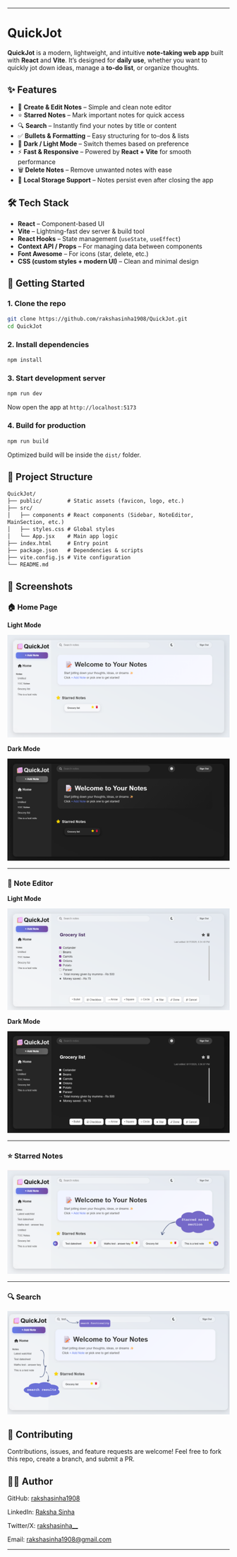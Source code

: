 
---

# QuickJot

**QuickJot** is a modern, lightweight, and intuitive **note-taking web app** built with **React** and **Vite**.
It’s designed for **daily use**, whether you want to quickly jot down ideas, manage a **to-do list**, or organize thoughts.

## ✨ Features

* 📝 **Create & Edit Notes** – Simple and clean note editor
* ⭐ **Starred Notes** – Mark important notes for quick access
* 🔍 **Search** – Instantly find your notes by title or content
* ✅ **Bullets & Formatting** – Easy structuring for to-dos & lists
* 🌙 **Dark / Light Mode** – Switch themes based on preference
* ⚡ **Fast & Responsive** – Powered by **React + Vite** for smooth performance
* 🗑️ **Delete Notes** – Remove unwanted notes with ease
* 💾 **Local Storage Support** – Notes persist even after closing the app

## 🛠️ Tech Stack

* **React** – Component-based UI
* **Vite** – Lightning-fast dev server & build tool
* **React Hooks** – State management (`useState`, `useEffect`)
* **Context API / Props** – For managing data between components
* **Font Awesome** – For icons (star, delete, etc.)
* **CSS (custom styles + modern UI)** – Clean and minimal design

## 🚀 Getting Started

### 1. Clone the repo

```bash
git clone https://github.com/rakshasinha1908/QuickJot.git
cd QuickJot
```

### 2. Install dependencies

```bash
npm install
```

### 3. Start development server

```bash
npm run dev
```

Now open the app at `http://localhost:5173`

### 4. Build for production

```bash
npm run build
```

Optimized build will be inside the `dist/` folder.

## 📂 Project Structure

```
QuickJot/
├── public/        # Static assets (favicon, logo, etc.)
├── src/
│   ├── components # React components (Sidebar, NoteEditor, MainSection, etc.)
│   ├── styles.css # Global styles
│   └── App.jsx    # Main app logic
├── index.html     # Entry point
├── package.json   # Dependencies & scripts
├── vite.config.js # Vite configuration
└── README.md
```

## 📸 Screenshots

### 🏠 Home Page
**Light Mode**

![Home Page Light](./screenshots/home-light.png)

**Dark Mode**  

![Home Page Dark](./screenshots/home-dark.png)

---

### 📝 Note Editor
**Light Mode**

![Note Editor Light](./screenshots/note-editor-light.png)

**Dark Mode**

![Note Editor Dark](./screenshots/note-editor-dark.png)

---

### ⭐ Starred Notes
![Starred Notes](./screenshots/starred.png)

---

### 🔍 Search
![Search](./screenshots/search.png)




## 🤝 Contributing

Contributions, issues, and feature requests are welcome!
Feel free to fork this repo, create a branch, and submit a PR.




## 👩‍💻 Author

GitHub: [rakshasinha1908](https://github.com/rakshasinha1908)

LinkedIn: [Raksha Sinha](https://www.linkedin.com/in/raksha-sinha-7771b8278/)

Twitter/X: [rakshasinha__](https://x.com/rakshasinha__)

Email: rakshasinha1908@gmail.com

---